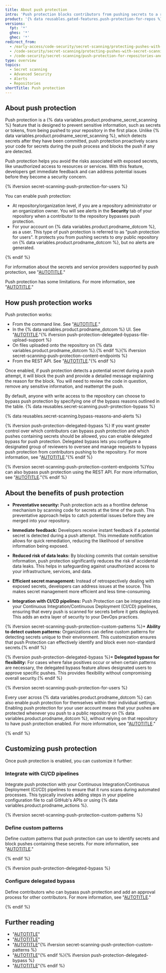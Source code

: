 ```yaml
---
title: About push protection
intro: 'Push protection blocks contributors from pushing secrets to a repository and generates an alert whenever a contributor bypasses the block.{% ifversion secret-scanning-push-protection-for-users %} Push protection can be applied at the repository, organization, and user account level{% else %} You can apply push protection at repository or organization level{% endif %}.'
product: '{% data reusables.gated-features.push-protection-for-repos %}'
versions:
  fpt: '*'
  ghes: '*'
  ghec: '*'
redirect_from:
  - /early-access/code-security/secret-scanning/protecting-pushes-with-secret-scanning
  - /code-security/secret-scanning/protecting-pushes-with-secret-scanning
  - /code-security/secret-scanning/push-protection-for-repositories-and-organizations
type: overview
topics:
  - Secret scanning
  - Advanced Security
  - Alerts
  - Repositories
shortTitle: Push protection
---
```


## About push protection

Push protection is a {% data variables.product.prodname_secret_scanning %} feature that is designed to prevent sensitive information, such as secrets or tokens, from being pushed to your repository in the first place. Unlike {% data variables.product.prodname_secret_scanning %}, which detects secrets after they have been committed, push protection proactively scans your code for secrets during the push process and blocks the push if any are detected.

Push protection helps you avoid the risks associated with exposed secrets, like unauthorized access to resources or services. With this feature, developers get immediate feedback and can address potential issues before they become a security concern.

{% ifversion secret-scanning-push-protection-for-users %}

You can enable push protection:

* At repository/organization level, if you are a repository administrator or an organization owner. You will see alerts in the **Security** tab of your repository when a contributor to the repository bypasses push protection.
* For your account on {% data variables.product.prodname_dotcom %}, as a user. This type of push protection is referred to as "push protection for users". It protects you from pushing secrets to _any_ public repository on {% data variables.product.prodname_dotcom %}, but no alerts are generated.

{% endif %}

For information about the secrets and service providers supported by push protection, see "[AUTOTITLE](/code-security/secret-scanning/introduction/supported-secret-scanning-patterns#supported-secrets)."

Push protection has some limitations. For more information, see "[AUTOTITLE](/code-security/secret-scanning/troubleshooting-secret-scanning-and-push-protection/troubleshooting-secret-scanning#push-protection-limitations)."

## How push protection works

Push protection works:

* From the command line. See "[AUTOTITLE](/code-security/secret-scanning/working-with-secret-scanning-and-push-protection/working-with-push-protection-from-the-command-line)."
* In the {% data variables.product.prodname_dotcom %} UI. See "[AUTOTITLE](/code-security/secret-scanning/working-with-secret-scanning-and-push-protection/working-with-push-protection-in-the-github-ui)."{% ifversion push-protection-delegated-bypass-file-upload-support %}
* On files uploaded onto the repository on {% data variables.product.prodname_dotcom %}.{% endif %}{% ifversion secret-scanning-push-protection-content-endpoints %}
* From the REST API. See "[AUTOTITLE](/code-security/secret-scanning/working-with-secret-scanning-and-push-protection/working-with-push-protection-from-the-rest-api)."{% endif %}

Once enabled, if push protection detects a potential secret during a push attempt, it will block the push and provide a detailed message explaining the reason for the block. You will need to review the code in question, remove any sensitive information, and reattempt the push.

By default, anyone with write access to the repository can choose to bypass push protection by specifying one of the bypass reasons outlined in the table. {% data reusables.secret-scanning.push-protection-bypass %}

{% data reusables.secret-scanning.bypass-reasons-and-alerts %}

{% ifversion push-protection-delegated-bypass %} If you want greater control over which contributors can bypass push protection and which pushes containing secrets should be allowed, you can enable delegated bypass for push protection. Delegated bypass lets you configure a designated group of reviewers to oversee and manage requests to bypass push protection from contributors pushing to the repository. For more information, see "[AUTOTITLE](/code-security/secret-scanning/using-advanced-secret-scanning-and-push-protection-features/delegated-bypass-for-push-protection/about-delegated-bypass-for-push-protection)."{% endif %}

{% ifversion secret-scanning-push-protection-content-endpoints %}You can also bypass push protection using the REST API. For more information, see "[AUTOTITLE](/rest/secret-scanning/secret-scanning?apiVersion=2022-11-28#create-a-push-protection-bypass)."{% endif %}

## About the benefits of push protection

* **Preventative security:** Push protection acts as a frontline defense mechanism by scanning code for secrets at the time of the push. This preventative approach helps to catch potential issues before they are merged into your repository.

* **Immediate feedback:** Developers receive instant feedback if a potential secret is detected during a push attempt. This immediate notification allows for quick remediation, reducing the likelihood of sensitive information being exposed.

* **Reduced risk of data leaks:** By blocking commits that contain sensitive information, push protection significantly reduces the risk of accidental data leaks. This helps in safeguarding against unauthorized access to your infrastructure, services, and data.

* **Efficient secret management:** Instead of retrospectively dealing with exposed secrets, developers can address issues at the source. This makes secret management more efficient and less time-consuming.

* **Integration with CI/CD pipelines:** Push Protection can be integrated into your Continuous Integration/Continuous Deployment (CI/CD) pipelines, ensuring that every push is scanned for secrets before it gets deployed. This adds an extra layer of security to your DevOps practices.

{% ifversion secret-scanning-push-protection-custom-patterns %}* **Ability to detect custom patterns:** Organizations can define custom patterns for detecting secrets unique to their environment. This customization ensures that push Protection can effectively identify and block even non-standard secrets.{% endif %}

{% ifversion push-protection-delegated-bypass %}* **Delegated bypass for flexibility:** For cases where false positives occur or when certain patterns are necessary, the delegated bypass feature allows designated users to approve specific pushes. This provides flexibility without compromising overall security.{% endif %}

{% ifversion secret-scanning-push-protection-for-users %}

Every user across {% data variables.product.prodname_dotcom %} can also enable push protection for themselves within their individual settings. Enabling push protection for your user account means that your pushes are protected whenever you push to a public repository on {% data variables.product.prodname_dotcom %}, without relying on that repository to have push protection enabled. For more information, see "[AUTOTITLE](/code-security/secret-scanning/working-with-secret-scanning-and-push-protection/push-protection-for-users)."

{% endif %}

## Customizing push protection

Once push protection is enabled, you can customize it further:

### Integrate with CI/CD pipelines

Integrate push protection with your Continuous Integration/Continuous Deployment (CI/CD) pipelines to ensure that it runs scans during automated processes. This typically involves adding steps in your pipeline configuration file to call GitHub's APIs or using {% data variables.product.prodname_actions %}.

{% ifversion secret-scanning-push-protection-custom-patterns %}

### Define custom patterns

Define custom patterns that push protection can use to identify secrets and block pushes containing these secrets. For more information, see "[AUTOTITLE](/code-security/secret-scanning/using-advanced-secret-scanning-and-push-protection-features/custom-patterns/defining-custom-patterns-for-secret-scanning)."

{% endif %}

{% ifversion push-protection-delegated-bypass %}

### Configure delegated bypass

Define contributors who can bypass push protection and add an approval process for other contributors. For more information, see "[AUTOTITLE](/code-security/secret-scanning/using-advanced-secret-scanning-and-push-protection-features/delegated-bypass-for-push-protection/about-delegated-bypass-for-push-protection)."

{% endif %}

## Further reading

* "[AUTOTITLE](/code-security/secret-scanning/enabling-secret-scanning-features/enabling-push-protection-for-your-repository)"
* "[AUTOTITLE](/code-security/secret-scanning/working-with-secret-scanning-and-push-protection/working-with-push-protection-from-the-command-line)"
* "[AUTOTITLE](/code-security/secret-scanning/working-with-secret-scanning-and-push-protection/working-with-push-protection-in-the-github-ui)"{% ifversion secret-scanning-push-protection-custom-patterns %}
* "[AUTOTITLE](/code-security/secret-scanning/using-advanced-secret-scanning-and-push-protection-features/custom-patterns/defining-custom-patterns-for-secret-scanning)"{% endif %}{% ifversion push-protection-delegated-bypass %}
* "[AUTOTITLE](/code-security/secret-scanning/using-advanced-secret-scanning-and-push-protection-features/delegated-bypass-for-push-protection/about-delegated-bypass-for-push-protection)"{% endif %}
